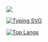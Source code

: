 <img src="https://capsule-render.vercel.app/api?type=waving&color=timeAuto&height=250&section=header&text=Heyhyejoy&fontSize=30" />

[![Typing SVG](https://readme-typing-svg.demolab.com/?lines=Welcome+to+Joy's+GitHub)](https://git.io/typing-svg)

<!--
<a href="https://github.com/heyhyejoy" target="_blank"><img src="https://img.shields.io/badge/github-000000?style=for-the-badge&logo-bitdefender&logoColor=FFFFFF"/></a>
-->

[![Top Langs](https://github-readme-stats.vercel.app/api/top-langs/?username=heyhyejoy)](https://github.com/anuraghazra/github-readme-stats)


